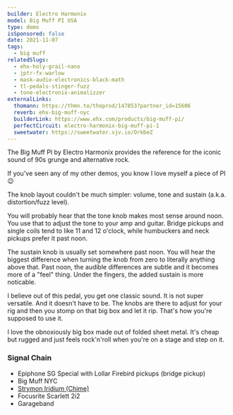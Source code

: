 ```yaml
---
builder: Electro Harmonix
model: Big Muff PI USA
type: demo
isSponsored: false
date: 2021-11-07
tags:
  - big muff
relatedSlugs:
  - ehx-holy-grail-nano
  - jptr-fx-warlow
  - mask-audio-electronics-black-math
  - tl-pedals-stinger-fuzz
  - tone-electronix-animalizzer
externalLinks:
  thomann: https://thmn.to/thoprod/147853?partner_id=15606
  reverb: ehx-big-muff-nyc
  builderLink: https://www.ehx.com/products/big-muff-pi/
  perfectCircuit: electro-harmonix-big-muff-pi-1
  sweetwater: https://sweetwater.sjv.io/OrkbeZ
---
```


The Big Muff PI by Electro Harmonix provides the reference for the iconic sound of 90s grunge and alternative rock.

If you've seen any of my other demos, you know I love myself a piece of PI 😉

The knob layout couldn't be much simpler: volume, tone and sustain (a.k.a. distortion/fuzz level).

You will probably hear that the tone knob makes most sense around noon. You use that to adjust the tone to your amp and guitar. Bridge pickups and single coils tend to like 11 and 12 o'clock, while humbuckers and neck pickups prefer it past noon.

The sustain knob is usually set somewhere past noon. You will hear the biggest difference when turning the knob from zero to literally anything above that. Past noon, the audible differences are subtle and it becomes more of a "feel" thing. Under the fingers, the added sustain is more noticable.

I believe out of this pedal, you get one classic sound. It is not super versatile. And it doesn't have to be. The knobs are there to adjust for your rig and then you stomp on that big box and let it rip. That's how you're supposed to use it.

I love the obnoxiously big box made out of folded sheet metal. It's cheap but rugged and just feels rock'n'roll when you're on a stage and step on it.

### Signal Chain

- Epiphone SG Special with Lollar Firebird pickups (bridge pickup)
- Big Muff NYC
- [Strymon Iridium (Chime)](/demos/strymon-iridium)
- Focusrite Scarlett 2i2
- Garageband
